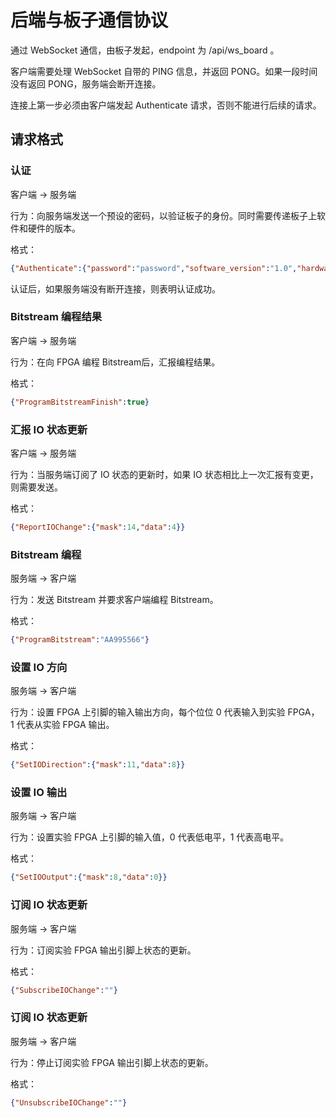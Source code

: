 # 后端与板子通信协议

通过 WebSocket 通信，由板子发起，endpoint 为 /api/ws_board 。

客户端需要处理 WebSocket 自带的 PING 信息，并返回 PONG。如果一段时间没有返回 PONG，服务端会断开连接。

连接上第一步必须由客户端发起 Authenticate 请求，否则不能进行后续的请求。

## 请求格式

### 认证

客户端 -> 服务端

行为：向服务端发送一个预设的密码，以验证板子的身份。同时需要传递板子上软件和硬件的版本。

格式：

```json
{"Authenticate":{"password":"password","software_version":"1.0","hardware_version":"0.1"}}
```

认证后，如果服务端没有断开连接，则表明认证成功。

### Bitstream 编程结果

客户端 -> 服务端

行为：在向 FPGA 编程 Bitstream后，汇报编程结果。

格式：

```json
{"ProgramBitstreamFinish":true}
```



### 汇报 IO 状态更新

客户端 -> 服务端

行为：当服务端订阅了 IO 状态的更新时，如果 IO 状态相比上一次汇报有变更，则需要发送。

格式：

```json
{"ReportIOChange":{"mask":14,"data":4}}
```

### Bitstream 编程

服务端 -> 客户端

行为：发送 Bitstream 并要求客户端编程 Bitstream。

格式：

```json
{"ProgramBitstream":"AA995566"}
```

### 设置 IO 方向

服务端 -> 客户端

行为：设置 FPGA 上引脚的输入输出方向，每个位位 0 代表输入到实验 FPGA， 1 代表从实验 FPGA 输出。

格式：

```json
{"SetIODirection":{"mask":11,"data":8}}
```

### 设置 IO 输出

服务端 -> 客户端

行为：设置实验 FPGA 上引脚的输入值，0 代表低电平，1 代表高电平。

格式：

```json
{"SetIOOutput":{"mask":8,"data":0}}
```

### 订阅 IO 状态更新

服务端 -> 客户端

行为：订阅实验 FPGA 输出引脚上状态的更新。

格式：

```json
{"SubscribeIOChange":""}
```

### 订阅 IO 状态更新

服务端 -> 客户端

行为：停止订阅实验 FPGA 输出引脚上状态的更新。

格式：

```json
{"UnsubscribeIOChange":""}
```

